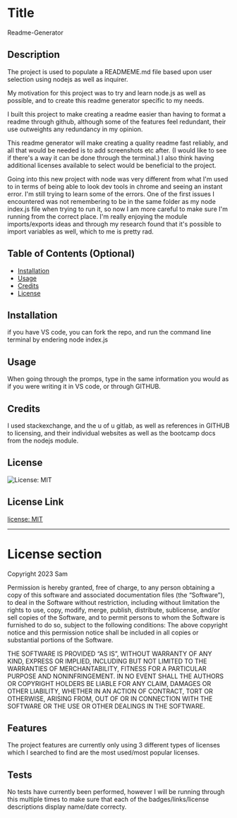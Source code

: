 # Title 
Readme-Generator




## Description 
The project is used to populate a READMEME.md file based upon user selection using nodejs as well as inquirer. 

My motivation for this project was to try and learn node.js as well as possible, and to create this readme generator specific to my needs.

I built this project to make creating a readme easier than having to format a readme through github, although some of the features feel redundant, their use outweights any redundancy in my opinion.

This readme generator will make creating a quality readme fast reliably, and all that would be needed is to add screenshots etc after. (I would like to see if there's a way it can be done through the terminal.) I also think having additional licenses available to select would be beneficial to the project. 

Going into this new project with node was very different from what I'm used to in terms of being able to look dev tools in chrome and seeing an instant error. I'm still trying to learn some of the errors. One of the first issues I encountered was not remembering to be in the same folder as my node index.js file when trying to run it, so now I am more careful to make sure I'm running from the correct place. I'm really enjoying the module imports/exports ideas and through my research found that it's possible to import variables as well, which to me is pretty rad. 





## Table of Contents (Optional)


- [Installation](#installation)
- [Usage](#usage)
- [Credits](#credits)
- [License](#license)


## Installation 
if you have VS code, you can fork the repo, and run the command line terminal by endering node index.js



## Usage 
When going through the promps, type in the same information you would as if you were writing it in VS code, or through GITHUB. 



    

## Credits 
I used stackexchange, and the u of u gitlab, as well as references in GITHUB to licensing, and their individual websites as well as the bootcamp docs from the nodejs module. 



## License 
![License: MIT](https://img.shields.io/badge/License-MIT-yellow.svg)

## License Link 
[license: MIT](https://opensource.org/licenses/MIT)


---
# License section 

  Copyright 2023 Sam
  
  Permission is hereby granted, free of charge, to any person obtaining a 
  copy of this software and associated documentation files (the “Software”),
  to deal in the Software without restriction, including without limitation the rights
  to use, copy, modify, merge, publish, distribute, sublicense, and/or sell copies 
  of the Software, and to permit persons to whom the Software is furnished to do so, 
  subject to the following conditions:
  The above copyright notice and this permission notice shall be included in all copies 
  or substantial portions of the Software.
      
  THE SOFTWARE IS PROVIDED “AS IS”, WITHOUT WARRANTY OF ANY KIND, EXPRESS OR IMPLIED, 
  INCLUDING BUT NOT LIMITED TO THE WARRANTIES OF MERCHANTABILITY, FITNESS FOR A PARTICULAR PURPOSE AND NONINFRINGEMENT. 
  IN NO EVENT SHALL THE AUTHORS OR COPYRIGHT HOLDERS BE LIABLE FOR ANY CLAIM, DAMAGES OR OTHER LIABILITY, WHETHER IN AN ACTION OF CONTRACT, 
  TORT OR OTHERWISE, ARISING FROM, OUT OF OR IN CONNECTION WITH THE SOFTWARE OR THE USE OR OTHER DEALINGS IN THE SOFTWARE.
      




## Features 
The project features are currently only using 3 different types of licenses which I searched to find are the most used/most popular licenses.







## Tests 
No tests have currently been performed, however I will be running through this multiple times to make sure that each of the badges/links/license descriptions display name/date correcty.



